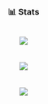 <h3 align="center">
    📊 Stats
</h3>

<br>

<div align="center">
   <img src="https://wakatime.com/share/@30c3d6e3-02a7-46a6-b89a-b48416bb9490/a3b11818-8355-4387-a374-1b485f3d0625.svg">
   <br/>
   <br/>
   <br/>
   <img src="https://github-readme-stats.vercel.app/api?username=bulondra&show_icons=true&hide_border=false&theme=aura">
   <br/>
   <br/>
   <br/>
   <img src="https://github-readme-streak-stats.herokuapp.com/?user=bulondra&theme=aura&hide_border=false">
</div>
